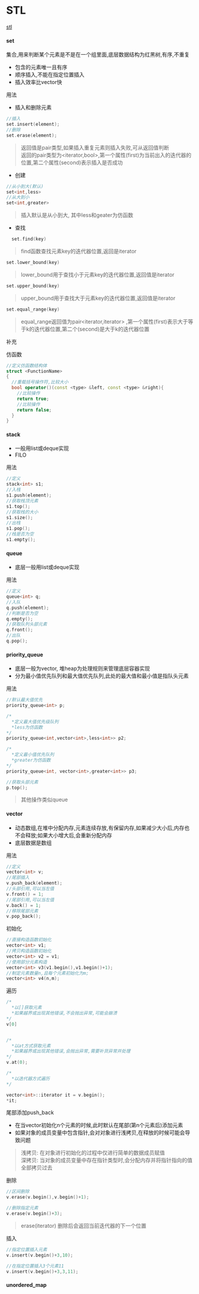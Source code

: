 # STL
[stl](https://juejin.im/post/6844903809731264519)
#### set
集合,用来判断某个元素是不是在一个组里面,底层数据结构为红黑树,有序,不重复
* 包含的元素唯一且有序
* 顺序插入,不能在指定位置插入
* 插入效率比vector快

用法  
* 插入和删除元素
~~~C++
//插入
set.insert(element);
//删除
set.erase(element);
~~~
> 返回值是pair类型,如果插入重复元素则插入失败,可从返回值判断  
> 返回的pair类型为<iterator,bool>,第一个属性(first)为当前出入的迭代器的位置,第二个属性(second)表示插入是否成功

* 创建
~~~C++
//从小到大(默认)
set<int,less>
//从大到小
set<int,greater>
~~~
> 插入默认是从小到大, 其中less和geater为仿函数

* 查找
~~~C++
  set.find(key)  
~~~
> find函数查找元素key的迭代器位置,返回是iterator

~~~C++
set.lower_bound(key)
~~~
> lower_bound用于查找小于元素key的迭代器位置,返回值是iterator

~~~C++
set.upper_bound(key)
~~~
> upper_bound用于查找大于元素key的迭代器位置,返回值是iterator
    
~~~C++
set.equal_range(key)
~~~
> equal_range返回值为pair<iterator,iterator> ,第一个属性(first)表示大于等于k的迭代器位置,第二个(second)是大于k的迭代器位置

补充

仿函数
~~~C++
//定义仿函数结构体
struct <FunctionName>
{
  //重载括号操作符,比较大小
  bool operator()(const <type> &left, const <type> &right){
    //比较操作
    return true;
    //比较操作
    return false;
  }
}
~~~

#### stack
* 一般用list或deque实现
* FILO

用法
~~~C++
//定义
stack<int> s1;
//入栈
s1.push(element);
//获取栈顶元素
s1.top();
//获取栈的大小
s1.size();
//出栈
s1.pop();
//栈是否为空
s1.empty();
~~~

#### queue
* 底层一般用list或deque实现

用法
~~~C++
//定义
queue<int> q;
//入队
q.push(element);
//判断是否为空
q.empty();
//获取队列头部元素
q.front();
//出队
q.pop();
~~~


#### priority_queue
* 底层一般为vector, 堆heap为处理规则来管理底层容器实现
* 分为最小值优先队列和最大值优先队列,此处的最大值和最小值是指队头元素

用法


~~~C++
//默认最大值优先
priority_queue<int> p;

/*
  *定义最大值优先级队列
  *less为仿函数
*/
priority_queue<int,vector<int>,less<int>> p2;

/*
  *定义最小值优先队列
  *greater为仿函数
*/
priority_queue<int, vector<int>,greater<int>> p3;

//获取头部元素
p.top();
~~~
> 其他操作类似queue


#### vector
* 动态数组,在堆中分配内存,元素连续存放,有保留内存,如果减少大小后,内存也不会释放;如果大小增大后,会重新分配内存
* 底层数据是数组  

用法
~~~C++
//定义
vector<int> v;
//尾部插入
v.push_back(element);
//头部引用,可以当左值
v.front() = 1;
//尾部引用,可以当左值
v.back() = 1;
//移除尾部元素
v.pop_back();

~~~
初始化
~~~C++
//直接构造函数初始化
vector<int> v1;
//拷贝构造函数初始化
vector<int> v2 = v1;
//使用部分元素构造
vector<int> v3(v1.begin(),v1.begin()+1);
//制定元素数量n,且每个元素初始化为m;
vector<int> v4(n,m);
~~~

遍历
~~~C++
/*
  *以[]获取元素
  *如果越界或出现其他错误,不会抛出异常,可能会崩溃
*/
v[0]


/*
  *以at方式获取元素
  *如果越界或出现其他错误,会抛出异常,需要补货异常并处理
*/
v.at(0);

/*
  *以迭代器方式遍历
*/

vector<int>::iterator it = v.begin();
*it;
~~~

尾部添加push_back
* 在当vector初始化n个元素的时候,此时默认在尾部(第n个元素后)添加元素
* 如果对象的成员变量中包含指针,会对对象进行浅拷贝,在释放的时候可能会导致问题
> 浅拷贝: 在对象进行初始化的过程中仅进行简单的数据成员赋值  
> 深拷贝: 当对象的成员变量中存在指针类型时,会分配内存并将指针指向的值全部拷贝过去

删除
~~~C++
//区间删除
v.erase(v.begin(),v.begin()+1);

//删除指定元素
v.erase(v.begin()+3);

~~~
> erase(iterator) 删除后会返回当前迭代器的下一个位置

插入
~~~C++
//指定位置插入元素
v.insert(v.begin()+3,10);

//在指定位置插入3个元素11
v.insert(v.begin()+3,3,11);
~~~


#### unordered_map


